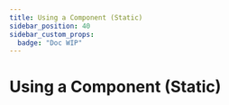 ```yaml
---
title: Using a Component (Static)
sidebar_position: 40
sidebar_custom_props:
  badge: "Doc WIP"
---
```


# Using a Component (Static) 